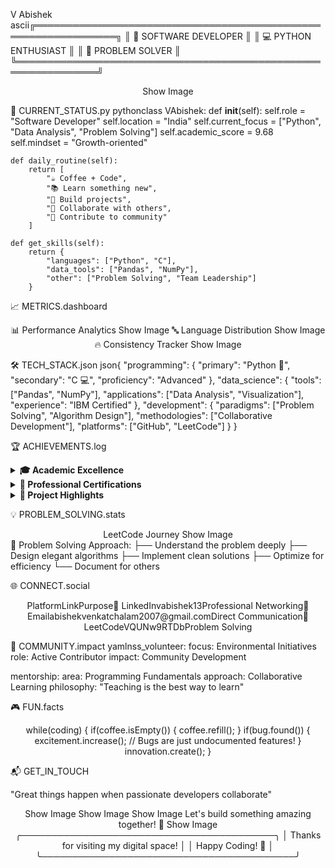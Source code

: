 V Abishek
ascii╔═══════════════════════════════════════════════════════════════╗
║                    🚀 SOFTWARE DEVELOPER                     ║
║                   💻 PYTHON ENTHUSIAST                       ║
║                  🧠 PROBLEM SOLVER                           ║
╚═══════════════════════════════════════════════════════════════╝
<div align="center">
Show Image
</div>

🎯 CURRENT_STATUS.py
pythonclass VAbishek:
    def __init__(self):
        self.role = "Software Developer"
        self.location = "India"
        self.current_focus = ["Python", "Data Analysis", "Problem Solving"]
        self.academic_score = 9.68
        self.mindset = "Growth-oriented"
        
    def daily_routine(self):
        return [
            "☕ Coffee + Code",
            "📚 Learn something new",
            "🔧 Build projects", 
            "🤝 Collaborate with others",
            "🌱 Contribute to community"
        ]
    
    def get_skills(self):
        return {
            "languages": ["Python", "C"],
            "data_tools": ["Pandas", "NumPy"],
            "other": ["Problem Solving", "Team Leadership"]
        }

📈 METRICS.dashboard
<div align="center">
📊 Performance Analytics
Show Image
🔤 Language Distribution
Show Image
🔥 Consistency Tracker
Show Image
</div>

🛠️ TECH_STACK.json
json{
  "programming": {
    "primary": "Python 🐍",
    "secondary": "C 💻",
    "proficiency": "Advanced"
  },
  "data_science": {
    "tools": ["Pandas", "NumPy"],
    "applications": ["Data Analysis", "Visualization"],
    "experience": "IBM Certified"
  },
  "development": {
    "paradigms": ["Problem Solving", "Algorithm Design"],
    "methodologies": ["Collaborative Development"],
    "platforms": ["GitHub", "LeetCode"]
  }
}

🏆 ACHIEVEMENTS.log
<details>
<summary><b>🎓 Academic Excellence</b></summary>
┌─────────────────────────────────────┐
│ CGPA: 9.68/10.0                   │
│ Status: First Semester Completed   │
│ Rank: Top Performer               │
└─────────────────────────────────────┘
</details>
<details>
<summary><b>📜 Professional Certifications</b></summary>

🔹 IBM: Introduction to Data Science in Python
🔹 Infosys Springboard: Fundamentals of Function in Python
🔹 Cisco Networking Academy: C Programming (Basic & Intermediate)

</details>
<details>
<summary><b>🚀 Project Highlights</b></summary>
FUSION TECH - Mobile Customization Platform
├── Role: Core Developer & Project Lead
├── Impact: Enhanced user personalization experience
├── Skills: Project Management, User Research
└── Status: Successfully Delivered
</details>

💡 PROBLEM_SOLVING.stats
<div align="center">
LeetCode Journey
Show Image
</div>
🎯 Problem Solving Approach:
├── Understand the problem deeply
├── Design elegant algorithms  
├── Implement clean solutions
├── Optimize for efficiency
└── Document for others

🌐 CONNECT.social
<div align="center">
PlatformLinkPurpose💼 LinkedInvabishek13Professional Networking📧 Emailabishekvenkatchalam2007@gmail.comDirect Communication🧩 LeetCodeVQUNw9RTDbProblem Solving
</div>

🌱 COMMUNITY.impact
yamlnss_volunteer:
  focus: Environmental Initiatives
  role: Active Contributor
  impact: Community Development
  
mentorship:
  area: Programming Fundamentals
  approach: Collaborative Learning
  philosophy: "Teaching is the best way to learn"

🎮 FUN.facts
<div align="center">
while(coding) {
    if(coffee.isEmpty()) {
        coffee.refill();
    }
    if(bug.found()) {
        excitement.increase();
        // Bugs are just undocumented features!
    }
    innovation.create();
}
</div>

📬 GET_IN_TOUCH

"Great things happen when passionate developers collaborate"

<div align="center">
Show Image
Show Image
Show Image
Let's build something amazing together! 🚀
Show Image
</div>

<div align="center">
    ╭─────────────────────────────────────────╮
    │  Thanks for visiting my digital space!  │
    │           Happy Coding! 🎉              │
    ╰─────────────────────────────────────────╯
</div>
